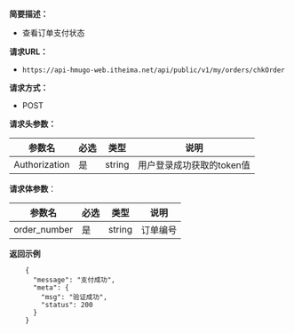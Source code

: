 **简要描述：** 

- 查看订单支付状态

**请求URL：** 

- `https://api-hmugo-web.itheima.net/api/public/v1/my/orders/chkOrder`

**请求方式：**

- POST

**请求头参数：** 

| 参数名        | 必选 | 类型   | 说明                      |
| ------------- | ---- | ------ | ------------------------- |
| Authorization | 是   | string | 用户登录成功获取的token值 |

**请求体参数**：

| 参数名       | 必选 | 类型   | 说明     |
| ------------ | ---- | ------ | -------- |
| order_number | 是   | string | 订单编号 |

 **返回示例**

```
    {
      "message": "支付成功",
      "meta": {
        "msg": "验证成功",
        "status": 200
      }
    }
```